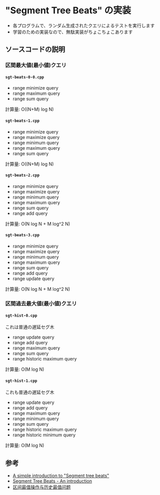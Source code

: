 # "Segment Tree Beats" の実装

- 各プログラムで、ランダム生成されたクエリによるテストを実行します
- 学習のための実装なので、無駄実装がちょこちょこあります

## ソースコードの説明

### 区間最大値(最小値)クエリ

#### `sgt-beats-0-0.cpp`

- range minimize query
- range maximum query
- range sum query

計算量: O((N+M) log N)

#### `sgt-beats-1.cpp`

- range minimize query
- range maximize query
- range minimum query
- range maximum query
- range sum query

計算量: O((N+M) log N)

#### `sgt-beats-2.cpp`

- range minimize query
- range maximize query
- range minimum query
- range maximum query
- range sum query
- range add query

計算量: O(N log N + M log^2 N)

#### `sgt-beats-3.cpp`

- range minimize query
- range maximize query
- range minimum query
- range maximum query
- range sum query
- range add query
- range update query

計算量: O(N log N + M log^2 N)

### 区間過去最大値(最小値)クエリ

#### `sgt-hist-0.cpp`

これは普通の遅延セグ木

- range update query
- range add query
- range maximum query
- range sum query
- range historic maximum query

計算量: O(M log N)

#### `sgt-hist-1.cpp`

これも普通の遅延セグ木

- range update query
- range add query
- range maximum query
- range minimum query
- range sum query
- range historic maximum query
- range historic minimum query

計算量: O(M log N)

## 参考

- [A simple introduction to "Segment tree beats"](https://codeforces.com/blog/entry/57319)
- [Segment Tree Beats - An introduction](http://codingwithrajarshi.blogspot.com/2018/03/segment-tree-beats-introduction.html)
- [区间最值操作与历史最值问题](http://www.doc88.com/p-6744902151779.html)